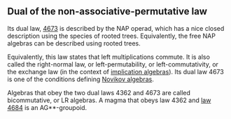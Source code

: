 ## Dual of the non-associative-permutative law

Its dual law, [4673](https://teorth.github.io/equational_theories/implications/?4673) is described by the NAP operad, which has a nice closed description using the species of rooted trees. Equivalently, the free NAP algebras can be described using rooted trees.

Equivalently, this law states that left multiplications commute.  It is also called the right-normal law, or left-permutability, or left-commutativity, or the exchange law (in the context of [implication algebras](https://www.jstor.org/stable/43679502)).  Its dual law 4673 is one of the conditions defining [Novikov algebras](https://arxiv.org/pdf/1903.02238).

Algebras that obey the two dual laws 4362 and 4673 are called bicommutative, or LR algebras.  A magma that obeys law 4362 and [law 4684](https://teorth.github.io/equational_theories/implications/?4684) is an AG**-groupoid.
